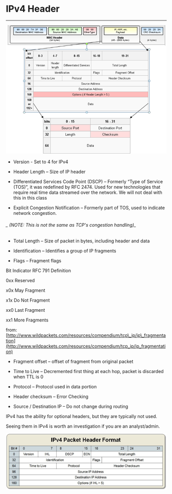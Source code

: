 # IPv4 Header

---

![](/assets/Ethernet-Frame-Explained.png)

* Version - Set to 4 for IPv4

* Header Length – Size of IP header

* Differentiated Services Code Point \(DSCP\) – Formerly “Type of Service \(TOS\)”, it was redefined by RFC 2474. Used for new technologies that require real time data streamed over the network. We will not deal with this in this class

* Explicit Congestion Notification – Formerly part of TOS, used to indicate network congestion.

###### _      \(NOTE: This is not the same as TCP's congestion handling\)_

* Total Length – Size of packet in bytes, including header and data

* Identification – Identifies a group of IP fragments

* Flags – Fragment flags

Bit Indicator   RFC 791 Definition

0xx Reserved

x0x May Fragment

x1x Do Not Fragment

xx0 Last Fragment

xx1 More Fragments

from: [http://www.wildpackets.com/resources/compendium/tcp\_ip/ip\_fragmentation](http://www.wildpackets.com/resources/compendium/tcp_ip/ip_fragmentation)

* Fragment offset – offset of fragment from original packet

* Time to Live – Decremented first thing at each hop, packet is discarded when TTL is 0

* Protocol – Protocol used in data portion

* Header checksum – Error Checking

* Source / Destination IP – Do not change during routing

IPv4 has the ability for optional headers, but they are typically not used.

Seeing them in IPv4 is worth an investigation if you are an analyst/admin.

![](/assets/IRLvy.jpg)

